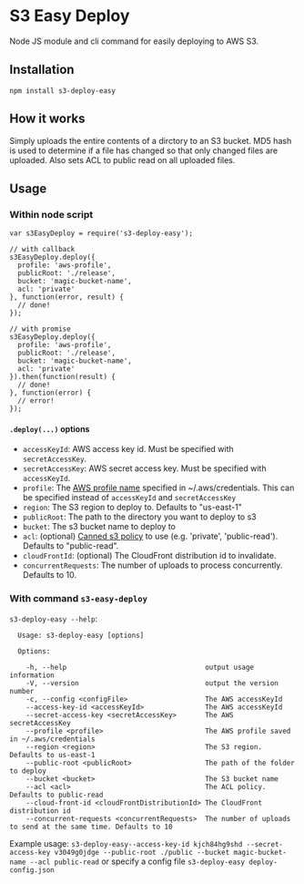 # S3 Easy Deploy

Node JS module and cli command for easily deploying to AWS S3.

## Installation

`npm install s3-deploy-easy`

## How it works

Simply uploads the entire contents of a dirctory to an S3 bucket.
MD5 hash is used to determine if a file has changed so that only changed files are uploaded.
Also sets ACL to public read on all uploaded files.

## Usage

### Within node script

```
var s3EasyDeploy = require('s3-deploy-easy');

// with callback
s3EasyDeploy.deploy({
  profile: 'aws-profile',
  publicRoot: './release',
  bucket: 'magic-bucket-name',
  acl: 'private'
}, function(error, result) {
  // done!
});

// with promise
s3EasyDeploy.deploy({
  profile: 'aws-profile',
  publicRoot: './release',
  bucket: 'magic-bucket-name',
  acl: 'private'
}).then(function(result) {
  // done!
}, function(error) {
  // error!
});
```

#### `.deploy(...)` options

* `accessKeyId`: AWS access key id. Must be specified with `secretAccessKey`.
* `secretAccessKey`: AWS secret access key. Must be specified with `accessKeyId`.
* `profile`: The [AWS profile name](http://docs.aws.amazon.com/java-sdk/latest/developer-guide/setup-credentials.html)
specified in ~/.aws/credentials. This can be specified instead of `accessKeyId` and `secretAccessKey`
* `region`: The S3 region to deploy to. Defaults to "us-east-1"
* `publicRoot`: The path to the directory you want to deploy to s3
* `bucket`: The s3 bucket name to deploy to
* `acl`: (optional) [Canned s3 policy](http://docs.aws.amazon.com/AmazonS3/latest/dev/acl-overview.html) to use (e.g. 'private', 'public-read'). Defaults to "public-read".
* `cloudFrontId`: (optional) The CloudFront distribution id to invalidate.
* `concurrentRequests`: The number of uploads to process concurrently. Defaults to 10.


### With command `s3-easy-deploy`

`s3-deploy-easy --help`:

```
  Usage: s3-deploy-easy [options]

  Options:

    -h, --help                                  output usage information
    -V, --version                               output the version number
    -c, --config <configFile>                   The AWS accessKeyId
    --access-key-id <accessKeyId>               The AWS accessKeyId
    --secret-access-key <secretAccessKey>       The AWS secretAccessKey
    --profile <profile>                         The AWS profile saved in ~/.aws/credentials
    --region <region>                           The S3 region. Defaults to us-east-1
    --public-root <publicRoot>                  The path of the folder to deploy
    --bucket <bucket>                           The S3 bucket name
    --acl <acl>                                 The ACL policy. Defaults to public-read
    --cloud-front-id <cloudFrontDistributionId> The CloudFront distribution id
    --concurrent-requests <concurrentRequests>  The number of uploads to send at the same time. Defaults to 10
```

Example usage:
`s3-deploy-easy--access-key-id kjch84hg9shd --secret-access-key v3049g0jdge --public-root ./public --bucket magic-bucket-name --acl public-read`
or specify a config file
`s3-deploy-easy deploy-config.json`
